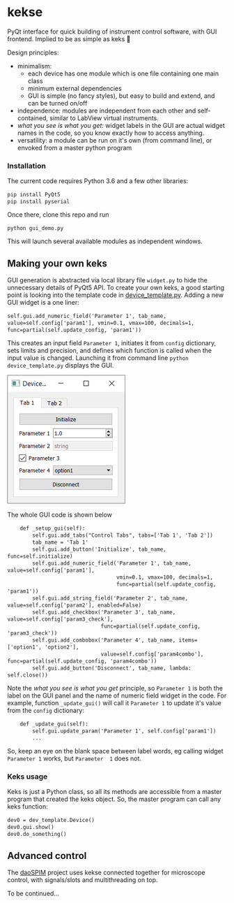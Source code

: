 # kekse
PyQt interface for quick building of instrument control software, with GUI frontend. Implied to be as simple as keks :cookie:

Design principles: 
* minimalism: 
    - each device has one module which is one file containing one main class
    - minimum external dependencies
    - GUI is simple (no fancy styles), but easy to build and extend, and can be turned on/off
* independence: modules are independent from each other and self-contained, 
similar to LabView virtual instruments. 
* *what you see is what you get:* widget labels in the GUI are actual widget names in the code, so you know exactly how to access anything.
* versatility: a module can be run on it's own (from command line), or envoked from a master python program

### Installation
The current code requires Python 3.6 and a few other libraries:

```
pip install PyQt5 
pip install pyserial
```
 
Once there, clone this repo and run 

```
python gui_demo.py
```

This will launch several available modules as independent windows.

## Making your own keks
GUI generation is abstracted via local library file `widget.py` to hide the unnecessary details of PyQt5 API. 
To create your own keks, a good starting point is looking into the template code in [device_template.py](device_template.py). Adding a new GUI widget is a one liner:
```
self.gui.add_numeric_field('Parameter 1', tab_name, value=self.config['param1'], vmin=0.1, vmax=100, decimals=1, func=partial(self.update_config, 'param1'))
```
This creates an input field `Parameter 1`, initiates it from `config` dictionary, sets limits and precision, and defines which function is called when the input value is changed. Launching it from command line `python device_template.py` displays the GUI. 

![Device template GUI](./images/dev_template.png)

The whole GUI code is shown below
```
    def _setup_gui(self):
        self.gui.add_tabs("Control Tabs", tabs=['Tab 1', 'Tab 2'])
        tab_name = 'Tab 1'
        self.gui.add_button('Initialize', tab_name, func=self.initialize)
        self.gui.add_numeric_field('Parameter 1', tab_name, value=self.config['param1'],
                                   vmin=0.1, vmax=100, decimals=1,
                                   func=partial(self.update_config, 'param1'))
        self.gui.add_string_field('Parameter 2', tab_name, value=self.config['param2'], enabled=False)
        self.gui.add_checkbox('Parameter 3', tab_name,  value=self.config['param3_check'],
                              func=partial(self.update_config, 'param3_check'))
        self.gui.add_combobox('Parameter 4', tab_name, items=['option1', 'option2'],
                              value=self.config['param4combo'], func=partial(self.update_config, 'param4combo'))
        self.gui.add_button('Disconnect', tab_name, lambda: self.close())
```

Note the *what you see is what you get* principle, so `Parameter 1` is both the label on the GUI panel and the name of numeric field widget in the code. For example, function `_update_gui()` will call it `Parameter 1` to update it's value from the `config` dictionary:
```
    def _update_gui(self):
        self.gui.update_param('Parameter 1', self.config['param1'])
        ...
```
So, keep an eye on the blank space between label words, eg calling widget `Parameter 1` works, but `Parameter  1` does not.

### Keks usage
Keks is just a Python class, so all its methods are accessible from a master program that created the keks object. So, the master program can call any keks function:
```
dev0 = dev_template.Device()
dev0.gui.show()
dev0.do_something()
```

## Advanced control
The [daoSPIM](https://github.com/nvladimus/daoSPIM/tree/master/microscope_control) project uses kekse connected together for microscope control, with signals/slots and multithreading on top.

To be continued...
